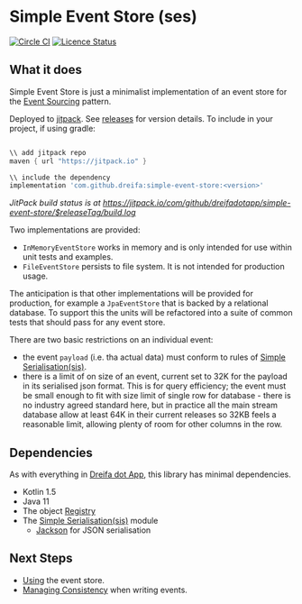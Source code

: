 # Simple Event Store (ses)

[![Circle CI](https://circleci.com/gh/dreifadotapp/simple-event-store.svg?style=shield)](https://circleci.com/gh/dreifadotapp/simple-event-store)
[![Licence Status](https://img.shields.io/github/license/dreifadotapp/simple-event-store)](https://github.com/dreifadotapp/simple-event-store/blob/master/licence.txt)

## What it does

Simple Event Store is just a minimalist implementation of an event store for the
[Event Sourcing](https://martinfowler.com/eaaDev/EventSourcing.html) pattern.

Deployed to [jitpack](https://jitpack.io). See [releases](https://github.com/dreifadotapp/simple-event-store/releases) for
version details. To include in your project, if using gradle:

```groovy 

\\ add jitpack repo 
maven { url "https://jitpack.io" }

\\ include the dependency 
implementation 'com.github.dreifa:simple-event-store:<version>'
```

_JitPack build status is at https://jitpack.io/com/github/dreifadotapp/simple-event-store/$releaseTag/build.log_

Two implementations are provided:

* `InMemoryEventStore` works in memory and is only intended for use within unit tests and examples.
* `FileEventStore` persists to file system. It is not intended for production usage.

The anticipation is that other implementations will be provided for production, for example a `JpaEventStore` that is
backed by a relational database. To support this the units will be refactored into a suite of common tests that should
pass for any event store.

There are two basic restrictions on an individual event:

* the event `payload` (i.e. tha actual data) must conform to rules
  of [Simple Serialisation(sis)](https://github.com/dreifadotapp/simple-serialisation#readme).
* there is a limit of on size of an event, current set to 32K for the payload in its serialised json format. This is for
  query efficiency; the event must be small enough to fit with size limit of single row for database - there is no
  industry agreed standard here, but in practice all the main stream database allow at least 64K in their current
  releases so 32KB feels a reasonable limit, allowing plenty of room for other columns in the row.

## Dependencies

As with everything in [Dreifa dot App](https://dreifadotapp.app), this library has minimal dependencies.

* Kotlin 1.5
* Java 11
* The object [Registry](https://github.com/dreifadotapp/registry#readme)
* The [Simple Serialisation(sis)](https://github.com/dreifadotapp/simple-serialisation#readme) module
    - [Jackson](https://github.com/FasterXML/jackson) for JSON serialisation

## Next Steps

* [Using](docs/event-store.md) the event store.
* [Managing Consistency](docs/event-consistency.md) when writing events.